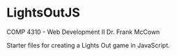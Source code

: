 # LightsOutJS

COMP 4310 - Web Development II
Dr. Frank McCown

Starter files for creating a Lights Out game in JavaScript.


